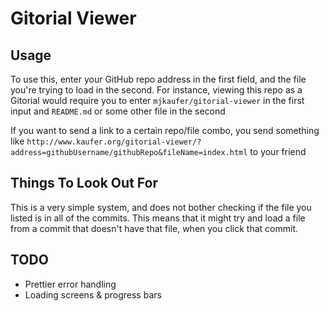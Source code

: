 # Gitorial Viewer

## Usage
To use this, enter your GitHub repo address in the first field, and the file you're trying to load in the second. For instance, viewing this repo as a Gitorial would require you to enter `mjkaufer/gitorial-viewer` in the first input and `README.md` or some other file in the second

If you want to send a link to a certain repo/file combo, you send something like `http://www.kaufer.org/gitorial-viewer/?address=githubUsername/githubRepo&fileName=index.html` to your friend


## Things To Look Out For
This is a very simple system, and does not bother checking if the file you listed is in all of the commits. This means that it might try and load a file from a commit that doesn't have that file, when you click that commit.

## TODO

* Prettier error handling
* Loading screens & progress bars
